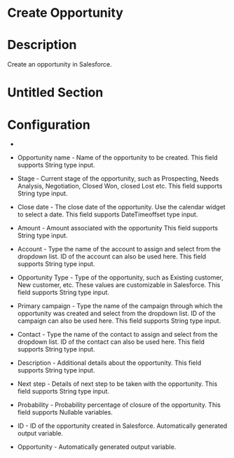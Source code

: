 ﻿# Create Opportunity

# Description

Create an opportunity in Salesforce.

# Untitled Section

# Configuration

* 
* Opportunity name - Name of the opportunity to be created. This field supports String type input.
* Stage - Current stage of the opportunity, such as Prospecting, Needs Analysis, Negotiation, Closed Won, closed Lost etc. This field supports String type input.
* Close date - The close date of the opportunity. Use the calendar widget to select a date. This field supports DateTimeoffset type input.
* Amount - Amount associated with the opportunity This field supports String type input.
* Account - Type the name of the account to assign and select from the dropdown list. ID of the account can also be used here. This field supports String type input.







* Opportunity Type - Type of the opportunity, such as Existing customer, New customer, etc. These values are customizable in Salesforce. This field supports String type input.
* Primary campaign - Type the name of the campaign through which the opportunity was created and select from the dropdown list. ID of the campaign can also be used here. This field supports String type input.
* Contact - Type the name of the contact to assign and select from the dropdown list. ID of the contact can also be used here. This field supports String type input.
* Description - Additional details about the opportunity. This field supports String type input.
* Next step - Details of next step to be taken with the opportunity. This field supports String type input.
* Probability - Probability percentage of closure of the opportunity. This field supports Nullable<Single> variables.



* ID - ID of the opportunity created in Salesforce. Automatically generated output variable.
* Opportunity - Automatically generated output variable.
